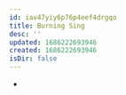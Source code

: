 ```yaml
---
id: iav47yiy6p76p4eef4drgqo
title: Burning Sing
desc: ''
updated: 1686222693946
created: 1686222693946
isDir: false
---
```

-